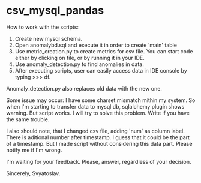 # csv_mysql_pandas

How to work with the scripts:
1. Create new mysql schema.
2. Open anomalybd.sql and execute it in order to create 'main' table
3. Use metric_creation.py to create metrics for csv file. 
   You can start code either by clicking on file, or by running it in your IDE.
4. Use anomaly_detection.py to find anomalies in data.
5. After executing scripts, user can easily access data in IDE console by typing >>> df. 

Anomaly_detection.py also replaces old data with the new one.

Some issue may occur: I have some charset mismatch mithin my system. So when I'm starting to transfer data to mysql db, 
sqlalchemy plugin shows warning. But script works. I will try to solve this problem. Write if you have the same trouble.

I also should note, that I changed csv file, adding 'num' as column label. There is aditional number after timestamp. 
I guess that it could be the part of a timestamp. But I made script without considering this data part.
Please notify me if I'm wrong. 

I'm waiting for your feedback. Please, answer, regardless of your decision. 

Sincerely, Svyatoslav.
